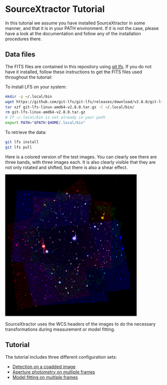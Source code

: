 # SourceXtractor Tutorial

In this tutorial we assume you have installed SourceXtractor in some manner,
and that it is in your PATH environment. If it is not the case,
please have a look at the documentation and follow any of the
installation procedures there.

## Data files
The FITS files are contained in this repository using [git lfs](https://git-lfs.github.com/). If you do not have it installed, follow these instructions
to get the FITS files used throughout the tutorial:

To install LFS on your system:

```bash
mkdir -p ~/.local/bin
wget https://github.com/git-lfs/git-lfs/releases/download/v2.8.0/git-lfs-linux-amd64-v2.8.0.tar.gz
tar xzf git-lfs-linux-amd64-v2.8.0.tar.gz -C ~/.local/bin/
rm git-lfs-linux-amd64-v2.8.0.tar.gz
# If ~/.local/bin is not already in your path
export PATH="$PATH:$HOME/.local/bin"
```

To retrieve the data:

```bash
git lfs install
git lfs pull
```

Here is a colored version of the test images. You can clearly see there are
three bands, with three images each. It is also clearly visible that they are
not only rotated and shifted, but there is also a shear effect.

![Composite image](images/composite.png)

SourceXtractor uses the WCS headers of the images to do the necessary
transformations during measurement or model fitting.

## Tutorial

The tutorial includes three different configuration sets:

* [Detection on a coadded image](detection/README.md)
* [Aperture photometry on multiple frames](measurement/README.md)
* [Model fitting on multiple frames](modelfitting/README.md)
